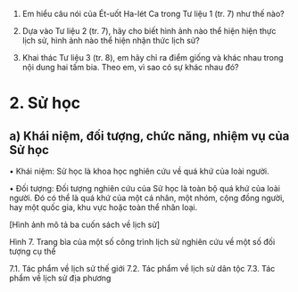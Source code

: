 1. Em hiểu câu nói của Ét-uốt Ha-lét Ca trong Tư liệu 1 (tr. 7) như thế nào?

2. Dựa vào Tư liệu 2 (tr. 7), hãy cho biết hình ảnh nào thể hiện hiện thực lịch sử, hình ảnh nào thể hiện nhận thức lịch sử?

3. Khai thác Tư liệu 3 (tr. 8), em hãy chỉ ra điểm giống và khác nhau trong nội dung hai tấm bia. Theo em, vì sao có sự khác nhau đó?

# 2. Sử học

## a) Khái niệm, đối tượng, chức năng, nhiệm vụ của Sử học

• Khái niệm: Sử học là khoa học nghiên cứu về quá khứ của loài người.

• Đối tượng: Đối tượng nghiên cứu của Sử học là toàn bộ quá khứ của loài người. Đó có thể là quá khứ của một cá nhân, một nhóm, cộng đồng người, hay một quốc gia, khu vực hoặc toàn thể nhân loại.

[Hình ảnh mô tả ba cuốn sách về lịch sử]

Hình 7. Trang bìa của một số công trình lịch sử nghiên cứu về một số đối tượng cụ thể

7.1. Tác phẩm về lịch sử thế giới
7.2. Tác phẩm về lịch sử dân tộc
7.3. Tác phẩm về lịch sử địa phương